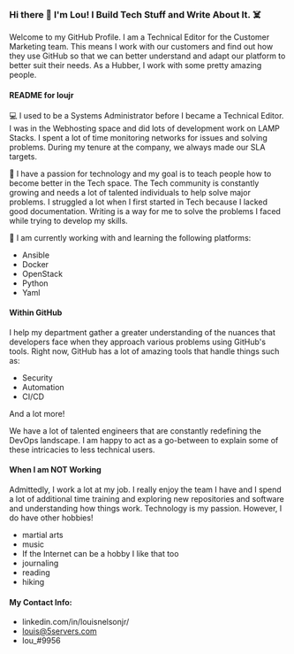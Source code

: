 ### Hi there 👋 I'm Lou! I Build Tech Stuff and Write About It. ☠️

Welcome to my GitHub Profile. I am a Technical Editor for the Customer Marketing team. This means I work with our customers and find out how they use GitHub so that we can better understand and adapt our platform to better suit their needs. As a Hubber, I work with some pretty amazing people.

#### README for loujr

💻 I used to be a Systems Administrator before I became a Technical Editor. I was in the Webhosting space and did lots of development work on LAMP Stacks. I spent a lot of time monitoring networks for issues and solving problems. During my tenure at the company, we always made our SLA targets. 

📝 I have a passion for technology and my goal is to teach people how to become better in the Tech space. The Tech community is constantly growing and needs a lot of talented individuals to help solve major problems. I struggled a lot when I first started in Tech because I lacked good documentation. Writing is a way for me to solve the problems I faced while trying to develop my skills. 

🌱 I am currently working with and learning the following platforms:

- Ansible
- Docker
- OpenStack
- Python
- Yaml

#### Within GitHub

I help my department gather a greater understanding of the nuances that developers face when they approach various problems using GitHub's tools. Right now, GitHub has a lot of amazing tools that handle things such as: 

- Security
- Automation
- CI/CD

And a lot more!

We have a lot of talented engineers that are constantly redefining the DevOps landscape. I am happy to act as a go-between to explain some of these intricacies to less technical users. 

#### When I am NOT Working

Admittedly, I work a lot at my job. I really enjoy the team I have and I spend a lot of additional time training and exploring new repositories and software and understanding how things work. Technology is my passion. However, I do have other hobbies!

- martial arts 
- music
- If the Internet can be a hobby I like that too
- journaling
- reading
- hiking

#### My Contact Info:

- linkedin.com/in/louisnelsonjr/
- louis@5servers.com
- lou_#9956



<!--
**loujr/loujr** is a ✨ _special_ ✨ repository because its `README.md` (this file) appears on your GitHub profile.

Here are some ideas to get you started:

- 🔭 I’m currently working on ...
- 🌱 I’m currently learning ...
- 👯 I’m looking to collaborate on ...
- 🤔 I’m looking for help with ...
- 💬 Ask me about ...
- 📫 How to reach me: ...
- 😄 Pronouns: ...
- ⚡ Fun fact: ...
-->
